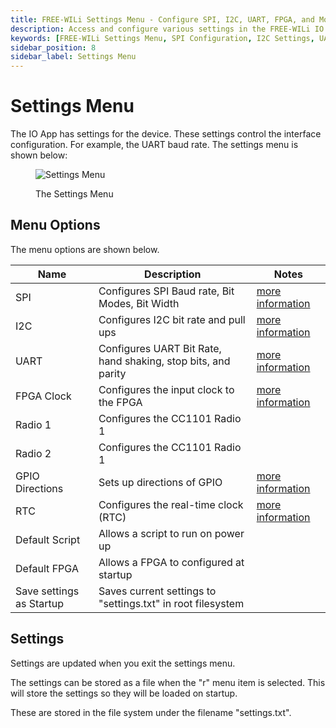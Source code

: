 ```yaml
---
title: FREE-WILi Settings Menu - Configure SPI, I2C, UART, FPGA, and More
description: Access and configure various settings in the FREE-WILi IO App, including SPI, I2C, UART, FPGA clock, and GPIO directions. Learn how to set up default scripts, FPGA configurations, and save settings for startup. Explore detailed options in the settings menu.
keywords: [FREE-WILi Settings Menu, SPI Configuration, I2C Settings, UART Configuration, FPGA Clock Settings, GPIO Directions, RTC Configuration, Default Script, Default FPGA, Save Startup Settings]
sidebar_position: 8
sidebar_label: Settings Menu
---
```


# Settings Menu

The IO App has settings for the device. These settings control the interface configuration. For example, the UART baud rate.  The settings menu is shown below:

<div class="text--center">

<figure>

![Settings Menu](../../assets/settings-menu.png "Settings Menu")
<figcaption>The Settings Menu</figcaption>
</figure>
</div>

## Menu Options

The menu options are shown below.

| **Name**                 	| **Description**                                               	| **Notes** 	                                                    |
|--------------------------	|---------------------------------------------------------------	|------------------------------------------------------------------ |
| SPI                      	| Configures SPI Baud rate, Bit Modes, Bit Width                	| [more information](/io-app/settings-menu/spi-settings/)           |
| I2C                      	| Configures I2C bit rate and pull ups                          	| [more information](/io-app/settings-menu/i2c-settings/)          	|
| UART                     	| Configures UART Bit Rate, hand shaking, stop bits, and parity 	| [more information](/io-app/settings-menu/uart-settings/)          |
| FPGA Clock               	| Configures the input clock to the FPGA                        	| [more information](/io-app/settings-menu/fpga-settings/)          |
| Radio 1                  	| Configures the CC1101 Radio 1                                 	|           	                                                    |
| Radio 2                  	| Configures the CC1101 Radio 1                                 	|           	                                                    |
| GPIO Directions          	| Sets up directions of GPIO                                    	| [more information](/io-app/settings-menu/gpio-settings/)          |
| RTC                      	| Configures the real-time clock (RTC)                          	| [more information](/io-app/settings-menu/rtc-settings/)          	|
| Default Script           	| Allows a script to run on power up                            	|           	                                                    |
| Default FPGA             	| Allows a FPGA to configured at startup                        	|           	                                                    |
| Save settings as Startup 	| Saves current settings to "settings.txt" in root filesystem   	|           	                                                    |


## Settings

Settings are updated when you exit the settings menu.

The settings can be stored as a file when the "r" menu item is selected. This will store the settings so they will be loaded on startup. 

These are stored in the file system under the filename "settings.txt".